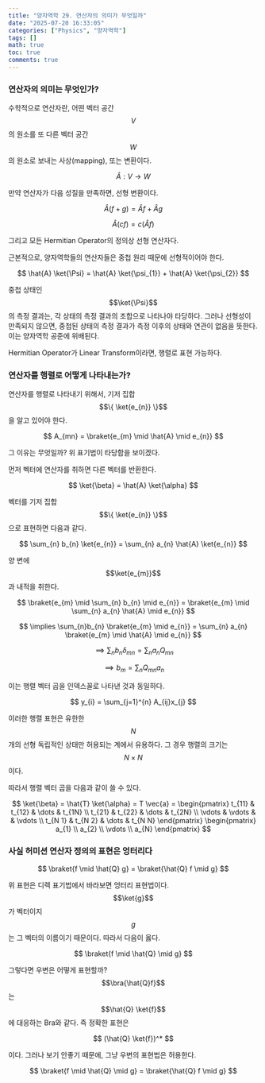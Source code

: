 ```yaml
---
title: "양자역학 29. 연산자의 의미가 무엇일까"
date: "2025-07-20 16:33:05"
categories: ["Physics", "양자역학"]
tags: []
math: true
toc: true
comments: true
---
```


### 연산자의 의미는 무엇인가?
수학적으로 연산자란, 어떤 벡터 공간 $$V$$의 원소를 또 다른 벡터 공간 $$W$$의 원소로 보내는 사상(mapping), 또는 변환이다.

$$
\hat{A}: V \to W
$$

만약 연산자가 다음 성질을 만족하면, 선형 변환이다.

$$
\hat{A}(f + g) = \hat{A} f + \hat{A} g
$$


$$
\hat{A}(cf) = c(\hat{A}f)
$$

그리고 모든 Hermitian Operator의 정의상 선형 연산자다.

근본적으로, 양자역학들의 연산자들은 중첩 원리 때문에 선형적이어야 한다.

$$
\hat{A} \ket{\Psi}  = \hat{A} \ket{\psi_{1}}  + \hat{A} \ket{\psi_{2}}
$$

중첩 상태인 $$\ket{\Psi}$$의 측정 결과는, 각 상태의 측정 결과의 조합으로 나타나야 타당하다. 그러나 선형성이 만족되지 않으면, 중첩된 상태의 측정 결과가 측정 이후의 상태와 연관이 없음을 뜻한다. 이는 양자역학 공준에 위배된다.

Hermitian Operator가 Linear Transform이라면, 행렬로 표현 가능하다.

### 연산자를 행렬로 어떻게 나타내는가?
연산자를 행렬로 나타내기 위해서, 기저 집합 $$\{ \ket{e_{n}} \}$$을 알고 있어야 한다.

$$
A_{mn} = \braket{e_{m} \mid \hat{A} \mid e_{n}}
$$

그 이유는 무엇일까? 위 표기법이 타당함을 보이겠다. 

먼저 벡터에 연산자를 취하면 다른 벡터를 반환한다.

$$
\ket{\beta}  = \hat{A} \ket{\alpha}
$$

벡터를 기저 집합 $$\{ \ket{e_{n}} \}$$으로 표현하면 다음과 같다.

$$
\sum_{n} b_{n} \ket{e_{n}}  =  \sum_{n} a_{n} \hat{A} \ket{e_{n}}
$$

양 변에 $$\ket{e_{m}}$$과 내적을 취한다.

$$
\braket{e_{m} \mid \sum_{n} b_{n} \mid e_{n}} = \braket{e_{m} \mid \sum_{n} a_{n} \hat{A}  \mid e_{n}}
$$


$$
\implies \sum_{n}b_{n} \braket{e_{m} \mid e_{n}} = \sum_{n} a_{n} \braket{e_{m} \mid \hat{A} \mid e_{n}}
$$


$$
\implies \sum_{n} b_{n} \delta_{mn} = \sum_{n} a_{n} Q_{mn}
$$


$$
\implies b_{m} = \sum_{n} Q_{mn} a_{n}
$$

이는 행렬  벡터 곱을 인덱스꼴로 나타낸 것과 동일하다.

$$
y_{i} = \sum_{j=1}^{n} A_{ij}x_{j}
$$

이러한 행렬 표현은 유한한 $$N$$개의 선형 독립적인 상태만 허용되는 계에서 유용하다. 그 경우 행렬의 크기는 $$N \times N$$이다.

따라서 행렬 벡터 곱을 다음과 같이 쓸 수 있다.

$$
\ket{\beta}  = \hat{T} \ket{\alpha}  = T \vec{a} = \begin{pmatrix}
t_{11} & t_{12} & \dots & t_{1N} \\
t_{21} & t_{22} & \dots & t_{2N} \\
\vdots  & \vdots & & \vdots \\
t_{N 1} & t_{N 2} & \dots & t_{N N}
\end{pmatrix} \begin{pmatrix}
a_{1} \\
a_{2} \\
\vdots \\
a_{N}
\end{pmatrix}
$$


### 사실 허미션 연산자 정의의 표현은 엉터리다

$$
\braket{f \mid \hat{Q} g} = \braket{\hat{Q} f \mid g}
$$

위 표현은 디렉 표기법에서 바라보면 엉터리 표현법이다. $$\ket{g}$$가 벡터이지 $$g$$는 그 벡터의 이름이기 때문이다. 따라서 다음이 옳다.

$$
\braket{f \mid \hat{Q} \mid g}
$$

그렇다면 우변은 어떻게 표현할까? $$\bra{\hat{Q}f}$$는 $$\hat{Q} \ket{f}$$에 대응하는 Bra와 같다. 즉 정확한 표현은

$$
(\hat{Q} \ket{f})^*
$$

이다. 그러나 보기 안좋기 때문에, 그냥 우변의 표현법은 허용한다.

$$
\braket{f \mid \hat{Q} \mid g} = \braket{\hat{Q} f \mid g}
$$
